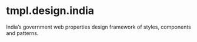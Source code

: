 # tmpl.design.india
India’s government web properties design framework of styles, components and patterns.
